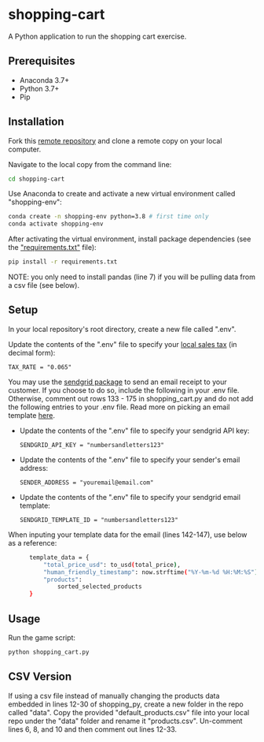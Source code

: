 # shopping-cart

A Python application to run the shopping cart exercise.


## Prerequisites

  + Anaconda 3.7+
  + Python 3.7+
  + Pip

## Installation
Fork this [remote repository](https://github.com/stsikata/shopping-cart.git) and clone a remote copy on your local computer.

Navigate to the local copy from the command line:

```sh
cd shopping-cart
```

Use Anaconda to create and activate a new virtual environment called "shopping-env":

```sh
conda create -n shopping-env python=3.8 # first time only
conda activate shopping-env
```

After activating the virtual environment, install package dependencies (see the ["requirements.txt"](/requirements.txt) file):

```sh
pip install -r requirements.txt
```

NOTE: you only need to install pandas (line 7) if you will be pulling data from a csv file (see below).

## Setup

In your local repository's root directory, create a new file called ".env".

Update the contents of the ".env" file to specify your [local sales tax](https://taxfoundation.org/2021-sales-taxes/) (in decimal form):

    TAX_RATE = "0.065"

You may use the [sendgrid package](https://github.com/prof-rossetti/intro-to-python/blob/main/notes/python/packages/sendgrid.md) to send an email receipt to your customer. If you choose to do so, include the following in your .env file. Otherwise, comment out rows 133 - 175 in shopping_cart.py and do not add the following entries to your .env file. Read more on picking an email template [here](https://github.com/prof-rossetti/intro-to-python/blob/main/notes/python/packages/sendgrid.md#email-templates).

  + Update the contents of the ".env" file to specify your sendgrid API key:
  
        SENDGRID_API_KEY = "numbersandletters123"

  + Update the contents of the ".env" file to specify your sender's email address:

        SENDER_ADDRESS = "youremail@email.com"

  + Update the contents of the ".env" file to specify your sendgrid email template:

        SENDGRID_TEMPLATE_ID = "numbersandletters123"

When inputing your template data for the email (lines 142-147), use below as a reference:
```sh
      template_data = {
          "total_price_usd": to_usd(total_price),
          "human_friendly_timestamp": now.strftime("%Y-%m-%d %H:%M:%S"),
          "products":
              sorted_selected_products
      }
```

## Usage

Run the game script:

```py
python shopping_cart.py
```

## CSV Version
If using a csv file instead of manually changing the products data embedded in lines 12-30 of shopping_py, create a new folder in the repo called "data". Copy the provided "default_products.csv" file into your local repo under the "data" folder and rename it "products.csv". Un-comment lines 6, 8, and 10 and then comment out lines 12-33.